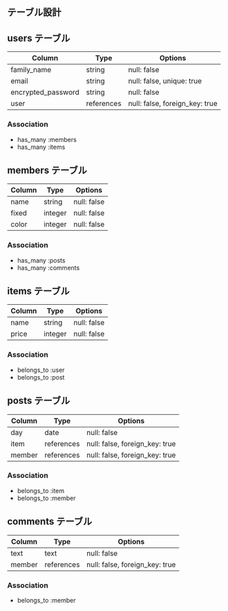 ## テーブル設計

## users テーブル

| Column             | Type       | Options                        |
| ------------------ | ---------- | ------------------------------ |
| family_name        | string     | null: false                    |
| email              | string     | null: false, unique: true      |
| encrypted_password | string     | null: false                    |
| user               | references | null: false, foreign_key: true |

### Association

- has_many :members
- has_many :items


## members テーブル

| Column   | Type       | Options                        |
| -------- | ---------- | ------------------------------ |
| name     | string     | null: false                    |
| fixed    | integer    | null: false                    |
| color    | integer    | null: false                    |

### Association

- has_many :posts
- has_many :comments

## items テーブル

| Column | Type       | Options                        |
| ------ | ---------- | ------------------------------ |
| name   | string     | null: false                    |
| price  | integer    | null: false                    |

### Association

- belongs_to :user
- belongs_to :post

## posts テーブル

| Column | Type       | Options                        |
| ------ | ---------- | ------------------------------ |
| day    | date       | null: false                    |
| item   | references | null: false, foreign_key: true |
| member | references | null: false, foreign_key: true |

### Association

- belongs_to :item
- belongs_to :member

## comments テーブル

| Column | Type       | Options                        |
| ------ | ---------- | ------------------------------ |
| text   | text       | null: false                    |
| member | references | null: false, foreign_key: true |

### Association

- belongs_to :member
